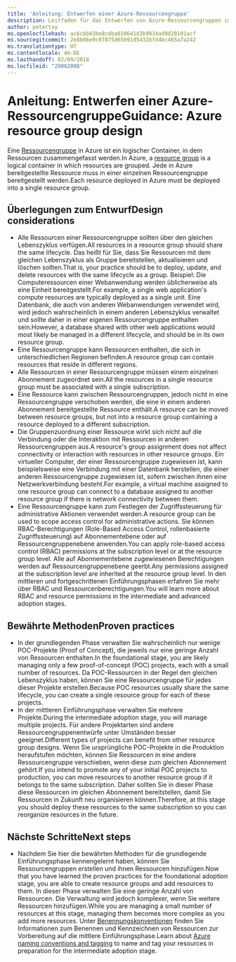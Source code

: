```yaml
---
title: 'Anleitung: Entwerfen einer Azure-Ressourcengruppe'
description: Leitfaden für das Entwerfen von Azure-Ressourcengruppen im Rahmen einer Strategie für die grundlegende Cloudeinführung
author: petertay
ms.openlocfilehash: ac6cbb03be8cdba020641d3b9034ad9d20101acf
ms.sourcegitcommit: 2e8b06e9c07875d65b91d5431bfd4bc465a7a242
ms.translationtype: HT
ms.contentlocale: de-DE
ms.lasthandoff: 02/09/2018
ms.locfileid: "29062098"
---
```

# <a name="guidance-azure-resource-group-design"></a><span data-ttu-id="05c83-103">Anleitung: Entwerfen einer Azure-Ressourcengruppe</span><span class="sxs-lookup"><span data-stu-id="05c83-103">Guidance: Azure resource group design</span></span>

<span data-ttu-id="05c83-104">Eine [Ressourcengruppe](https://docs.microsoft.com/azure/azure-resource-manager/resource-group-overview#resource-groups) in Azure ist ein logischer Container, in dem Ressourcen zusammengefasst werden.</span><span class="sxs-lookup"><span data-stu-id="05c83-104">In Azure, a [resource group](https://docs.microsoft.com/azure/azure-resource-manager/resource-group-overview#resource-groups) is a logical container in which resources are grouped.</span></span> <span data-ttu-id="05c83-105">Jede in Azure bereitgestellte Ressource muss in einer einzelnen Ressourcengruppe bereitgestellt werden.</span><span class="sxs-lookup"><span data-stu-id="05c83-105">Each resource deployed in Azure must be deployed into a single resource group.</span></span>

## <a name="design-considerations"></a><span data-ttu-id="05c83-106">Überlegungen zum Entwurf</span><span class="sxs-lookup"><span data-stu-id="05c83-106">Design considerations</span></span>

- <span data-ttu-id="05c83-107">Alle Ressourcen einer Ressourcengruppe sollten über den gleichen Lebenszyklus verfügen.</span><span class="sxs-lookup"><span data-stu-id="05c83-107">All resources in a resource group should share the same lifecycle.</span></span> <span data-ttu-id="05c83-108">Das heißt für Sie, dass Sie Ressourcen mit dem gleichen Lebenszyklus als Gruppe bereitstellen, aktualisieren und löschen sollten.</span><span class="sxs-lookup"><span data-stu-id="05c83-108">That is, your practice should be to deploy, update, and delete resources with the same lifecycle as a group.</span></span> <span data-ttu-id="05c83-109">Beispiel: Die Computeressourcen einer Webanwendung werden üblicherweise als eine Einheit bereitgestellt.</span><span class="sxs-lookup"><span data-stu-id="05c83-109">For example, a single web application's compute resources are typically deployed as a single unit.</span></span> <span data-ttu-id="05c83-110">Eine Datenbank, die auch von anderen Webanwendungen verwendet wird, wird jedoch wahrscheinlich in einem anderen Lebenszyklus verwaltet und sollte daher in einer eigenen Ressourcengruppe enthalten sein.</span><span class="sxs-lookup"><span data-stu-id="05c83-110">However, a database shared with other web applications would most likely be managed in a different lifecycle, and should be in its own resource group.</span></span>
- <span data-ttu-id="05c83-111">Eine Ressourcengruppe kann Ressourcen enthalten, die sich in unterschiedlichen Regionen befinden.</span><span class="sxs-lookup"><span data-stu-id="05c83-111">A resource group can contain resources that reside in different regions.</span></span>
- <span data-ttu-id="05c83-112">Alle Ressourcen in einer Ressourcengruppe müssen einem einzelnen Abonnement zugeordnet sein.</span><span class="sxs-lookup"><span data-stu-id="05c83-112">All the resources in a single resource group must be associated with a single subscription.</span></span> 
- <span data-ttu-id="05c83-113">Eine Ressource kann zwischen Ressourcengruppen, jedoch nicht in eine Ressourcengruppe verschoben werden, die eine in einem anderen Abonnement bereitgestellte Ressource enthält.</span><span class="sxs-lookup"><span data-stu-id="05c83-113">A resource can be moved between resource groups, but not into a resource group containing a resource deployed to a different subscription.</span></span>
- <span data-ttu-id="05c83-114">Die Gruppenzuordnung einer Ressource wirkt sich nicht auf die Verbindung oder die Interaktion mit Ressourcen in anderen Ressourcengruppen aus.</span><span class="sxs-lookup"><span data-stu-id="05c83-114">A resource's group assignment does not affect connectivity or interaction with resources in other resource groups.</span></span> <span data-ttu-id="05c83-115">Ein virtueller Computer, der einer Ressourcengruppe zugewiesen ist, kann beispielsweise eine Verbindung mit einer Datenbank herstellen, die einer anderen Ressourcengruppe zugewiesen ist, sofern zwischen ihnen eine Netzwerkverbindung besteht.</span><span class="sxs-lookup"><span data-stu-id="05c83-115">For example, a virtual machine assigned to one resource group can connect to a database assigned to another resource group if there is network connectivity between them.</span></span>
- <span data-ttu-id="05c83-116">Eine Ressourcengruppe kann zum Festlegen der Zugriffssteuerung für administrative Aktionen verwendet werden.</span><span class="sxs-lookup"><span data-stu-id="05c83-116">A resource group can be used to scope access control for administrative actions.</span></span> <span data-ttu-id="05c83-117">Sie können RBAC-Berechtigungen (Role-Based Access Control, rollenbasierte Zugriffssteuerung) auf Abonnementebene oder auf Ressourcengruppenebene anwenden.</span><span class="sxs-lookup"><span data-stu-id="05c83-117">You can apply role-based access control (RBAC) permissions at the subscription level or at the resource group level.</span></span> <span data-ttu-id="05c83-118">Alle auf Abonnementebene zugewiesenen Berechtigungen werden auf Ressourcengruppenebene geerbt.</span><span class="sxs-lookup"><span data-stu-id="05c83-118">Any permissions assigned at the subscription level are inherited at the resource group level.</span></span> <span data-ttu-id="05c83-119">In den mittleren und fortgeschrittenen Einführungsphasen erfahren Sie mehr über RBAC und Ressourcenberechtigungen.</span><span class="sxs-lookup"><span data-stu-id="05c83-119">You will learn more about RBAC and resource permissions in the intermediate and advanced adoption stages.</span></span>

## <a name="proven-practices"></a><span data-ttu-id="05c83-120">Bewährte Methoden</span><span class="sxs-lookup"><span data-stu-id="05c83-120">Proven practices</span></span>

- <span data-ttu-id="05c83-121">In der grundlegenden Phase verwalten Sie wahrscheinlich nur wenige POC-Projekte (Proof of Concept), die jeweils nur eine geringe Anzahl von Ressourcen enthalten.</span><span class="sxs-lookup"><span data-stu-id="05c83-121">In the foundational stage, you are likely managing only a few proof-of-concept (POC) projects, each with a small number of resources.</span></span> <span data-ttu-id="05c83-122">Da POC-Ressourcen in der Regel den gleichen Lebenszyklus haben, können Sie eine Ressourcengruppe für jedes dieser Projekte erstellen.</span><span class="sxs-lookup"><span data-stu-id="05c83-122">Because POC resources usually share the same lifecycle, you can create a single resource group for each of these projects.</span></span>
- <span data-ttu-id="05c83-123">In der mittleren Einführungsphase verwalten Sie mehrere Projekte.</span><span class="sxs-lookup"><span data-stu-id="05c83-123">During the intermediate adoption stage, you will manage multiple projects.</span></span> <span data-ttu-id="05c83-124">Für andere Projektarten sind andere Ressourcengruppenentwürfe unter Umständen besser geeignet.</span><span class="sxs-lookup"><span data-stu-id="05c83-124">Different types of projects can benefit from other resource group designs.</span></span> <span data-ttu-id="05c83-125">Wenn Sie ursprüngliche POC-Projekte in die Produktion heraufstufen möchten, können Sie Ressourcen in eine andere Ressourcengruppe verschieben, wenn diese zum gleichen Abonnement gehört.</span><span class="sxs-lookup"><span data-stu-id="05c83-125">If you intend to promote any of your initial POC projects to production, you can move resources to another resource group if it belongs to the same subscription.</span></span> <span data-ttu-id="05c83-126">Daher sollten Sie in dieser Phase diese Ressourcen im gleichen Abonnement bereitstellen, damit Sie Ressourcen in Zukunft neu organisieren können.</span><span class="sxs-lookup"><span data-stu-id="05c83-126">Therefore, at this stage you should deploy these resources to the same subscription so you can reorganize resources in the future.</span></span>

## <a name="next-steps"></a><span data-ttu-id="05c83-127">Nächste Schritte</span><span class="sxs-lookup"><span data-stu-id="05c83-127">Next steps</span></span>

* <span data-ttu-id="05c83-128">Nachdem Sie hier die bewährten Methoden für die grundlegende Einführungsphase kennengelernt haben, können Sie Ressourcengruppen erstellen und ihnen Ressourcen hinzufügen.</span><span class="sxs-lookup"><span data-stu-id="05c83-128">Now that you have learned the proven practices for the foundational adoption stage, you are able to create resource groups and add resources to them.</span></span> <span data-ttu-id="05c83-129">In dieser Phase verwalten Sie eine geringe Anzahl von Ressourcen. Die Verwaltung wird jedoch komplexer, wenn Sie weitere Ressourcen hinzufügen.</span><span class="sxs-lookup"><span data-stu-id="05c83-129">While you are managing a small number of resources at this stage, managing them becomes more complex as you add more resources.</span></span> <span data-ttu-id="05c83-130">Unter [Benennungskonventionen](/azure/architecture/best-practices/naming-conventions?toc=/azure/architecture/cloud-adoption-guide/toc.json) finden Sie Informationen zum Benennen und Kennzeichnen von Ressourcen zur Vorbereitung auf die mittlere Einführungsphase.</span><span class="sxs-lookup"><span data-stu-id="05c83-130">Learn about [Azure naming conventions and tagging](/azure/architecture/best-practices/naming-conventions?toc=/azure/architecture/cloud-adoption-guide/toc.json) to name and tag your resources in preparation for the intermediate adoption stage.</span></span>
